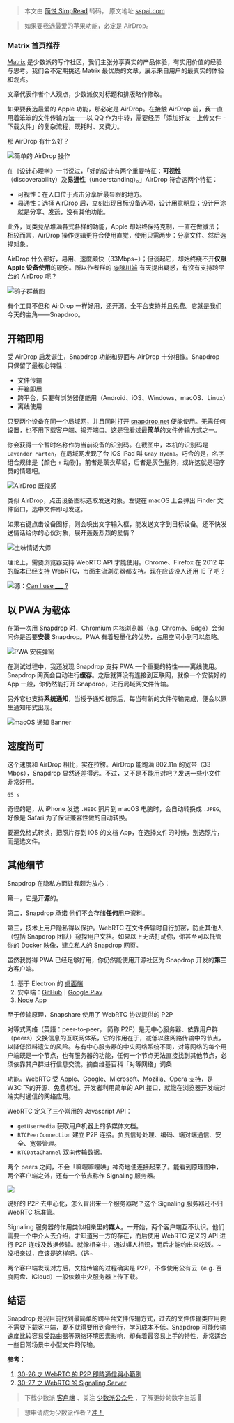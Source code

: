 > 本文由 [简悦 SimpRead](http://ksria.com/simpread/) 转码， 原文地址 [sspai.com](https://sspai.com/post/67112)

> 如果要我选最爱的苹果功能，必定是 AirDrop。

### **Matrix 首页推荐**

[Matrix](https://sspai.com/matrix) 是少数派的写作社区，我们主张分享真实的产品体验，有实用价值的经验与思考。我们会不定期挑选 Matrix 最优质的文章，展示来自用户的最真实的体验和观点。

文章代表作者个人观点，少数派仅对标题和排版略作修改。

如果要我选最爱的 Apple 功能，那必定是 AirDrop。在接触 AirDrop 前，我一直用着笨笨的文件传输方法——以 QQ 作为中转，需要经历「添加好友 - 上传文件 - 下载文件」的复杂流程，既耗时、又费力。

那 AirDrop 有什么好？

![](https://cdn.sspai.com/2021/06/08/8e06ef129cebcd950eeb5fecbf996040.png)简单的 AirDrop 操作

在《设计心理学》一书说过，「好的设计有两个重要特征：**可视性**（discoverability）及**易通性**（understanding）。」AirDrop 符合这两个特征：

*   可视性：在入口位于点击分享后最显眼的地方。
*   易通性：选择 AirDrop 后，立刻出现目标设备选项，设计用意明显；设计用途就是分享、发送，没有其他功能。

此外，同类竞品堆满各式各样的功能，Apple 却始终保持克制，一直在做减法；相较而言，AirDrop 操作逻辑更符合使用直觉，使用只需两步：分享文件、然后选择对象。

AirDrop 什么都好，易用、速度颇快（33Mbps+）；但谈起它，却始终绕不开**仅限 Apple 设备使用**的硬伤。所以作者群的 [@陳川端](https://sspai.com/u/5ayuq8jn/updates) 有天提出疑惑，有沒有支持跨平台的 AirDrop 呢？

![](https://cdn.sspai.com/2021/06/08/b7883b38a91f9321a097bc210baf75f3.png)鸽子群截图

有个工具不但和 AirDrop 一样好用，还开源、全平台支持并且免费。它就是我们今天的主角——Snapdrop。

开箱即用
----

受 AirDrop 启发诞生，Snapdrop 功能和界面与 AirDrop 十分相像。Snapdrop 只保留了最核心特性：

*   文件传输
*   开箱即用
*   跨平台，只要有浏览器便能用（Android、iOS、Windows、macOS、Linux）
*   离线使用

只要两个设备在同一个局域网，并且同时打开 [snapdrop.net](https://snapdrop.net) 便能使用。无需任何设置，也不用下载客户端、捣弄端口。这是我看过最**简单**的文件传输方式之一。

你会获得一个暂时名称作为当前设备的识别码。在截图中，本机的识别码是 `Lavender Marten`，在局域网发现了台 iOS iPad 叫 `Gray Hyena`。巧合的是，名字组合规律是【颜色 + 动物】。前者是薰衣草貂，后者是灰色鬣狗，或许这就是程序员的情趣吧。

![](https://cdn.sspai.com/2021/06/08/4a2e126260c8a31322515857a27299f8.png)AirDrop 既视感

类似 AirDrop，点击设备图标选取发送对象。左键在 macOS 上会弹出 Finder 文件窗口，选中文件即可发送。

如果右键点击设备图标，则会唤出文字输入框，能发送文字到目标设备。还不快发送情话给你的心仪对象，展开轰轰烈烈的爱情？

![](https://cdn.sspai.com/2021/06/08/30e58c0fd2b1887de5b5aa34dd94be81.png)土味情话大师

理论上，需要浏览器支持 WebRTC API 才能使用。Chrome、Firefox 在 2012 年的版本已经支持 WebRTC，市面主流浏览器都支持。现在应该没人还用 IE 了吧？

![](https://cdn.sspai.com/2021/06/08/a99b8bcf493eebb91cd69fc679f2fa0f.png)源：[Can I use ___ ?](https://caniuse.com/rtcpeerconnection)

以 PWA 为载体
---------

在第一次用 Snapdrop 时，Chromium 内核浏览器（e.g. Chrome、Edge）会询问你是否要**安装** Snapdrop。PWA 有着轻量化的优势，占用空间小到可以忽略。

![](https://cdn.sspai.com/2021/06/08/9a941a3f56665ab77a220ebbdc267ab5.png)PWA 安装弹窗

在测试过程中，我还发现 Snapdrop 支持 PWA 一个重要的特性——离线使用。Snapdrop 网页会自动进行**缓存**。之后就算没有连接到互联网，就像一个安装好的 App 一般，你仍然能打开 Snapdrop，进行局域网文件传输。

另外它也支持**系统通知**，当授予通知权限后，每当有新的文件传输完成，便会以原生通知形式出现。

![](https://cdn.sspai.com/2021/06/08/d7bf24682e4300822dc3e970078312c3.png)macOS 通知 Banner

速度尚可
----

这个速度和 AirDrop 相比，实在拉胯。AirDrop 能跑满 802.11n 的宽带（33 Mbps），Snapdrop 显然还差得远。不过，又不是不能用对吧？发送一些小文件非常好用。

```
65 s
```

奇怪的是，从 iPhone 发送 `.HEIC` 照片到 macOS 电脑时，会自动转换成 `.JPEG`。 好像是 Safari 为了保证兼容性做的自动转换。

要避免格式转换，把照片存到 iOS 的文档 App，在选择文件的时候，别选照片，而是选文件。

其他细节
----

Snapdrop 在隐私方面让我颇为放心：

第一，它是**开源**的。

第二，Snapdrop [承诺](https://github.com/RobinLinus/snapdrop/blob/master/docs/faq.md) 他们不会存储**任何**用户资料。

第三，技术上用户隐私得以保护。WebRTC 在文件传输时自行加密，防止其他人（包括 Snapdrop 团队）窥探用户文档。如果以上无法打动你，你甚至可以托管你的 Docker [映像](https://github.com/RobinLinus/snapdrop/blob/master/docs/local-dev.md)，建立私人的 Snapdrop 网页。

虽然我觉得 PWA 已经足够好用，你仍然能使用开源社区为 Snapdrop 开发的**第三方**客户端。

1.  基于 Electron 的 [桌面端](https://github.com/alextwothousand/snapdrop-desktop)
2.  安卓端：[GitHub](https://github.com/fm-sys/snapdrop-android)｜[Google Play](https://play.google.com/store/apps/details?id=com.fmsys.snapdrop)
3.  [Node](https://github.com/Bellisario/node-snapdrop) App

至于传输原理，Snapshare 使用了 WebRTC 协议提供的 P2P

对等式网络（英語：peer-to-peer， 简称 P2P）是无中心服务器、依靠用户群（peers）交换信息的互联网体系，它的作用在于，减低以往网路传输中的节点，以降低资料遗失的风险。与有中心服务器的中央网络系统不同，对等网络的每个用户端既是一个节点，也有服务器的功能，任何一个节点无法直接找到其他节点，必须依靠其户群进行信息交流。摘自维基百科「对等网络」词条

功能。WebRTC 受 Apple、Google、Microsoft、Mozilla、Opera 支持，是 W3C 下的开源、免费标准。开发者利用简单的 API 接口，就能在浏览器开发端对端实时通信的网络应用。

WebRTC 定义了三个常用的 Javascript API：

*   `getUserMedia` 获取用户机器上的多媒体文档。
*   `RTCPeerConnection` 建立 P2P 连接。负责信号处理、编码、端对端通信、安全、宽带管理。
*   `RTCDataChannel` 双向传输数据。

两个 peers 之间，不会「嘛哩嘛哩哄」神奇地便连接起来了。能看到原理图中，两个客户端之外，还有一个节点称作 Signaling 服务器。

![](https://cdn.sspai.com/2021/06/08/01b7bc9eb71a5afbeadf6b5a613e86ca.png)

说好的 P2P 去中心化，怎么冒出来一个服务器呢？这个 Signaling 服务器还不归 WebRTC 标准管。

Signaling 服务器的作用类似相亲里的**媒人**。一开始，两个客户端互不认识。他们需要一个中介人去介绍，才知道另一方的存在，而后使用 WebRTC 定义的 API 进行 P2P 连线及数据传输。就像相亲中，通过媒人相识，而后才能约出来吃饭。~没相亲过，应该是这样吧。（逃~

两个客户端发现对方后，文档传输的过程确实是 P2P，不像使用公有云（e.g. 百度网盘、iCloud）一般依赖中央服务器上传下载。

结语
--

Snapdrop 是我目前找到最简单的跨平台文件传输方式，过去的文件传输类应用要不需要下载客户端，要不就得要用到命令行，学习成本不低。Snapdrop 可能传输速度比较容易受路由器等网络环境因素影响，却有着最容易上手的特性，非常适合一些日常场景中小型文件的传输。

**参考**：

1.  [30-26 之 WebRTC 的 P2P 即時通信與小範例](https://mark-lin.com/posts/20180926/)
2.  [30-27 之 WebRTC 的 Signaling Server](https://mark-lin.com/posts/20180927/)

> 下载少数派 [客户端](https://sspai.com/page/client) 、关注 [少数派公众号](https://sspai.com/s/J71e) ，了解更妙的数字生活 🍃

> 想申请成为少数派作者？[冲！](https://sspai.com/apply/writing)
